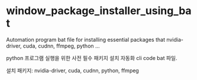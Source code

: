 # window_package_installer_using_bat
Automation program bat file for installing essential packages that nvidia-driver, cuda, cudnn, ffmpeg, python ...

python 프로그램 실행을 위한 사전 필수 패키지 설치 자동화 cli code bat 파일.

설치 패키지: nvidia-driver, cuda, cudnn, python, ffmpeg 
